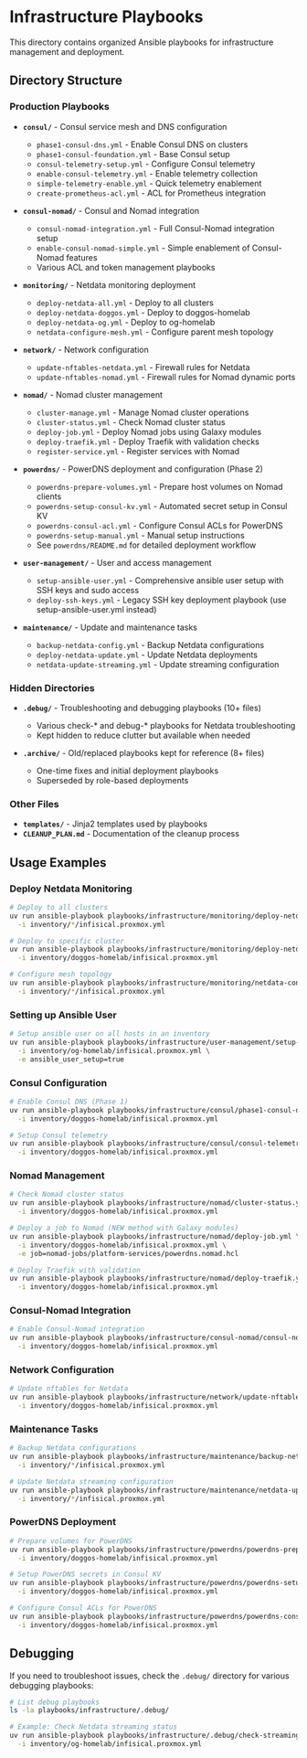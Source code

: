 # Infrastructure Playbooks

This directory contains organized Ansible playbooks for infrastructure management and deployment.

## Directory Structure

### Production Playbooks

- **`consul/`** - Consul service mesh and DNS configuration
  - `phase1-consul-dns.yml` - Enable Consul DNS on clusters
  - `phase1-consul-foundation.yml` - Base Consul setup
  - `consul-telemetry-setup.yml` - Configure Consul telemetry
  - `enable-consul-telemetry.yml` - Enable telemetry collection
  - `simple-telemetry-enable.yml` - Quick telemetry enablement
  - `create-prometheus-acl.yml` - ACL for Prometheus integration

- **`consul-nomad/`** - Consul and Nomad integration
  - `consul-nomad-integration.yml` - Full Consul-Nomad integration setup
  - `enable-consul-nomad-simple.yml` - Simple enablement of Consul-Nomad features
  - Various ACL and token management playbooks

- **`monitoring/`** - Netdata monitoring deployment
  - `deploy-netdata-all.yml` - Deploy to all clusters
  - `deploy-netdata-doggos.yml` - Deploy to doggos-homelab
  - `deploy-netdata-og.yml` - Deploy to og-homelab  
  - `netdata-configure-mesh.yml` - Configure parent mesh topology

- **`network/`** - Network configuration
  - `update-nftables-netdata.yml` - Firewall rules for Netdata
  - `update-nftables-nomad.yml` - Firewall rules for Nomad dynamic ports

- **`nomad/`** - Nomad cluster management
  - `cluster-manage.yml` - Manage Nomad cluster operations
  - `cluster-status.yml` - Check Nomad cluster status
  - `deploy-job.yml` - Deploy Nomad jobs using Galaxy modules
  - `deploy-traefik.yml` - Deploy Traefik with validation checks
  - `register-service.yml` - Register services with Nomad

- **`powerdns/`** - PowerDNS deployment and configuration (Phase 2)
  - `powerdns-prepare-volumes.yml` - Prepare host volumes on Nomad clients
  - `powerdns-setup-consul-kv.yml` - Automated secret setup in Consul KV
  - `powerdns-consul-acl.yml` - Configure Consul ACLs for PowerDNS
  - `powerdns-setup-manual.yml` - Manual setup instructions
  - See `powerdns/README.md` for detailed deployment workflow

- **`user-management/`** - User and access management
  - `setup-ansible-user.yml` - Comprehensive ansible user setup with SSH keys and sudo access
  - `deploy-ssh-keys.yml` - Legacy SSH key deployment playbook (use setup-ansible-user.yml instead)

- **`maintenance/`** - Update and maintenance tasks
  - `backup-netdata-config.yml` - Backup Netdata configurations
  - `deploy-netdata-update.yml` - Update Netdata deployments
  - `netdata-update-streaming.yml` - Update streaming configuration

### Hidden Directories

- **`.debug/`** - Troubleshooting and debugging playbooks (10+ files)
  - Various check-* and debug-* playbooks for Netdata troubleshooting
  - Kept hidden to reduce clutter but available when needed

- **`.archive/`** - Old/replaced playbooks kept for reference (8+ files)
  - One-time fixes and initial deployment playbooks
  - Superseded by role-based deployments

### Other Files

- **`templates/`** - Jinja2 templates used by playbooks
- **`CLEANUP_PLAN.md`** - Documentation of the cleanup process

## Usage Examples

### Deploy Netdata Monitoring
```bash
# Deploy to all clusters
uv run ansible-playbook playbooks/infrastructure/monitoring/deploy-netdata-all.yml \
  -i inventory/*/infisical.proxmox.yml

# Deploy to specific cluster
uv run ansible-playbook playbooks/infrastructure/monitoring/deploy-netdata-doggos.yml \
  -i inventory/doggos-homelab/infisical.proxmox.yml

# Configure mesh topology
uv run ansible-playbook playbooks/infrastructure/monitoring/netdata-configure-mesh.yml \
  -i inventory/*/infisical.proxmox.yml
```

### Setting up Ansible User
```bash
# Setup ansible user on all hosts in an inventory
uv run ansible-playbook playbooks/infrastructure/user-management/setup-ansible-user.yml \
  -i inventory/og-homelab/infisical.proxmox.yml \
  -e ansible_user_setup=true
```

### Consul Configuration
```bash
# Enable Consul DNS (Phase 1)
uv run ansible-playbook playbooks/infrastructure/consul/phase1-consul-dns.yml \
  -i inventory/doggos-homelab/infisical.proxmox.yml

# Setup Consul telemetry
uv run ansible-playbook playbooks/infrastructure/consul/consul-telemetry-setup.yml \
  -i inventory/doggos-homelab/infisical.proxmox.yml
```

### Nomad Management
```bash
# Check Nomad cluster status
uv run ansible-playbook playbooks/infrastructure/nomad/cluster-status.yml \
  -i inventory/doggos-homelab/infisical.proxmox.yml

# Deploy a job to Nomad (NEW method with Galaxy modules)
uv run ansible-playbook playbooks/infrastructure/nomad/deploy-job.yml \
  -i inventory/doggos-homelab/infisical.proxmox.yml \
  -e job=nomad-jobs/platform-services/powerdns.nomad.hcl

# Deploy Traefik with validation
uv run ansible-playbook playbooks/infrastructure/nomad/deploy-traefik.yml \
  -i inventory/doggos-homelab/infisical.proxmox.yml
```

### Consul-Nomad Integration
```bash
# Enable Consul-Nomad integration
uv run ansible-playbook playbooks/infrastructure/consul-nomad/consul-nomad-integration.yml \
  -i inventory/doggos-homelab/infisical.proxmox.yml
```

### Network Configuration
```bash
# Update nftables for Netdata
uv run ansible-playbook playbooks/infrastructure/network/update-nftables-netdata.yml \
  -i inventory/doggos-homelab/infisical.proxmox.yml
```

### Maintenance Tasks
```bash
# Backup Netdata configurations
uv run ansible-playbook playbooks/infrastructure/maintenance/backup-netdata-config.yml \
  -i inventory/*/infisical.proxmox.yml

# Update Netdata streaming configuration
uv run ansible-playbook playbooks/infrastructure/maintenance/netdata-update-streaming.yml \
  -i inventory/*/infisical.proxmox.yml
```

### PowerDNS Deployment
```bash
# Prepare volumes for PowerDNS
uv run ansible-playbook playbooks/infrastructure/powerdns/powerdns-prepare-volumes.yml \
  -i inventory/doggos-homelab/infisical.proxmox.yml

# Setup PowerDNS secrets in Consul KV
uv run ansible-playbook playbooks/infrastructure/powerdns/powerdns-setup-consul-kv.yml \
  -i inventory/doggos-homelab/infisical.proxmox.yml

# Configure Consul ACLs for PowerDNS
uv run ansible-playbook playbooks/infrastructure/powerdns/powerdns-consul-acl.yml \
  -i inventory/doggos-homelab/infisical.proxmox.yml
```

## Debugging

If you need to troubleshoot issues, check the `.debug/` directory for various debugging playbooks:
```bash
# List debug playbooks
ls -la playbooks/infrastructure/.debug/

# Example: Check Netdata streaming status
uv run ansible-playbook playbooks/infrastructure/.debug/check-streaming-status.yml \
  -i inventory/og-homelab/infisical.proxmox.yml
```